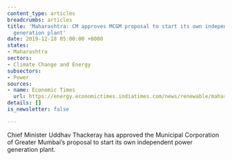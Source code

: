 ```yaml
---
content_type: articles
breadcrumbs: articles
title: 'Maharashtra: CM approves MCGM proposal to start its own independent power
  generation plant'
date: 2019-12-18 05:00:00 +0000
states:
- Maharashtra
sectors:
- Climate Change and Energy
subsectors:
- Power
sources:
- name: Economic Times
  url: https://energy.economictimes.indiatimes.com/news/renewable/maharashtra-cm-approves-mcgm-proposal-to-start-its-own-independent-power-generation-plant/72587234
details: []
is_newsletter: false

---
```

Chief Minister Uddhav Thackeray has approved the Municipal Corporation of Greater Mumbai’s proposal to start its own independent power generation plant.
